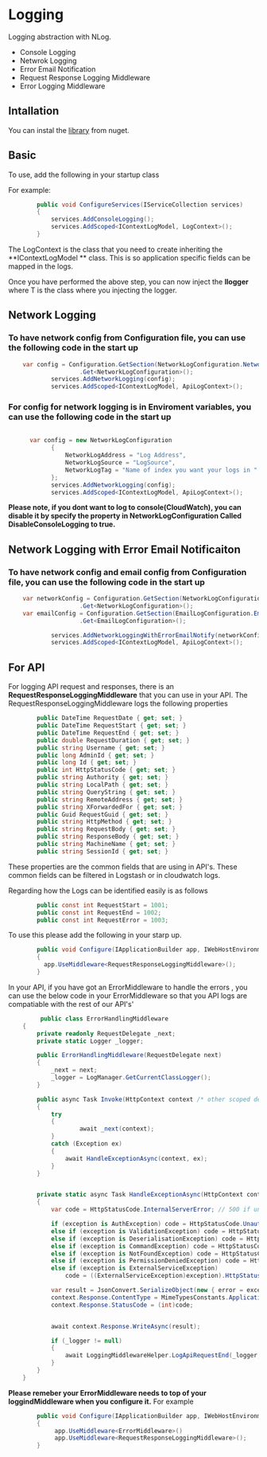 # Logging
Logging abstraction with NLog.
* Console Logging
* Netwrok Logging
* Error Email Notification
* Request Response Logging Middleware
* Error Logging Middleware

## Intallation

You can instal the [library](https://www.nuget.org/packages/SK.Logging/) from nuget.

## Basic
To use, add the following in your startup class

For example:

```csharp
        public void ConfigureServices(IServiceCollection services)
        {
            services.AddConsoleLogging();
            services.AddScoped<IContextLogModel, LogContext>();           
        }
```

The LogContext is the class that you need to create inheriting the **IContextLogModel ** class. 
This is so application specific fields can be mapped in the logs.

Once you have performed the above step, you can now inject the **Ilogger<T>** where T is the class where you injecting the logger.

## Network Logging
### To have network config from Configuration file, you can use the following code in the start up 

```csharp
    var config = Configuration.GetSection(NetworkLogConfiguration.NetworkLogPrefix)
                    .Get<NetworkLogConfiguration>();
            services.AddNetworkLogging(config);
            services.AddScoped<IContextLogModel, ApiLogContext>();
```

### For config for network logging is in Enviroment variables, you can use the following code in the start up
```csharp

      var config = new NetworkLogConfiguration
            {
                NetworkLogAddress = "Log Address",
                NetworkLogSource = "LogSource",
                NetworkLogTag = "Name of index you want your logs in "
            };    
            services.AddNetworkLogging(config);
            services.AddScoped<IContextLogModel, ApiLogContext>();
```
**Please note, if you dont want to log to console(CloudWatch), you can disable it by specify the property in NetworkLogConfiguration Called DisableConsoleLogging to true.** 

## Network Logging with Error Email Notificaiton 

### To have network config and email config from Configuration file, you can use the following code in the start up 

```csharp
    var networkConfig = Configuration.GetSection(NetworkLogConfiguration.NetworkLogPrefix)
                    .Get<NetworkLogConfiguration>();
    var emailConfig = Configuration.GetSection(EmailLogConfiguration.EmailLogPrefix)
                    .Get<EmailLogConfiguration>();

            services.AddNetworkLoggingWithErrorEmailNotify(networkConfig,emailConfig);
            services.AddScoped<IContextLogModel, ApiLogContext>();
```

## For API
For logging API request and responses, there is an **RequestResponseLoggingMiddleware** that you can use in your API. 
The RequestResponseLoggingMiddleware logs the following properties 
```csharp
        public DateTime RequestDate { get; set; }
        public DateTime RequestStart { get; set; }
        public DateTime RequestEnd { get; set; }
        public double RequestDuration { get; set; }
        public string Username { get; set; }
        public long AdminId { get; set; }
        public long Id { get; set; }
        public int HttpStatusCode { get; set; }
        public string Authority { get; set; }
        public string LocalPath { get; set; }
        public string QueryString { get; set; }
        public string RemoteAddress { get; set; }
        public string XForwardedFor { get; set; }
        public Guid RequestGuid { get; set; }
        public string HttpMethod { get; set; }
        public string RequestBody { get; set; }
        public string ResponseBody { get; set; }
        public string MachineName { get; set; }
        public string SessionId { get; set; }
```
These properties are the common fields that are using in API's. These common fields can be filtered in Logstash or in cloudwatch logs.

Regarding how the Logs can be identified easily is as follows
```csharp
        public const int RequestStart = 1001;
        public const int RequestEnd = 1002;
        public const int RequestError = 1003;
```

To use this please add the following in your starp up.
```csharp
        public void Configure(IApplicationBuilder app, IWebHostEnvironment env)
        {
          app.UseMiddleware<RequestResponseLoggingMiddleware>();
        }

```
In your API, if you have got an ErrorMiddleware to handle the errors , you can use the below code in your ErrorMiddleware so that you API logs are compatiable with the rest of our API's'

```csharp
         public class ErrorHandlingMiddleware
    {
        private readonly RequestDelegate _next;
        private static Logger _logger;

        public ErrorHandlingMiddleware(RequestDelegate next)
        {
            _next = next;
            _logger = LogManager.GetCurrentClassLogger();
        }

        public async Task Invoke(HttpContext context /* other scoped dependencies */)
        {
            try
            {
                    await _next(context);
            }
            catch (Exception ex)
            {
                await HandleExceptionAsync(context, ex);
            }
        }


        private static async Task HandleExceptionAsync(HttpContext context, Exception exception)
        {
            var code = HttpStatusCode.InternalServerError; // 500 if unexpected

            if (exception is AuthException) code = HttpStatusCode.Unauthorized;
            else if (exception is ValidationException) code = HttpStatusCode.BadRequest;
            else if (exception is DeserialisationException) code = HttpStatusCode.BadRequest;
            else if (exception is CommandException) code = HttpStatusCode.InternalServerError;
            else if (exception is NotFoundException) code = HttpStatusCode.NotFound;
            else if (exception is PermissionDeniedException) code = HttpStatusCode.Forbidden;
            else if (exception is ExternalServiceException)
                code = ((ExternalServiceException)exception).HttpStatusCode;

            var result = JsonConvert.SerializeObject(new { error = exception.Message });
            context.Response.ContentType = MimeTypesConstants.Application.Json;
            context.Response.StatusCode = (int)code;


            await context.Response.WriteAsync(result);

            if (_logger != null)
            {
                await LoggingMiddlewareHelper.LogApiRequestEnd(_logger, context, exception);
            }
        }
    }
```
**Please remeber your ErrorMiddleware needs to top of your loggindMiddleware when you configure it.** 
For example
```csharp
        public void Configure(IApplicationBuilder app, IWebHostEnvironment env)
        {
             app.UseMiddleware<ErrorMiddleware>()
             app.UseMiddleware<RequestResponseLoggingMiddleware>();
        }
```
